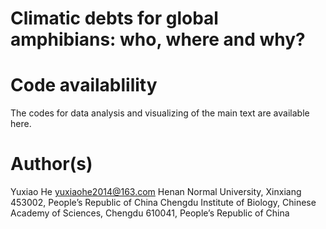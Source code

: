 # Climatic debts for global amphibians: who, where and why?
# Code availablility
The codes for data analysis and visualizing of the main text are available here.
# Author(s)
Yuxiao He yuxiaohe2014@163.com
Henan Normal University, Xinxiang 453002, People’s Republic of China
Chengdu Institute of Biology, Chinese Academy of Sciences, Chengdu 610041, People’s Republic of China
